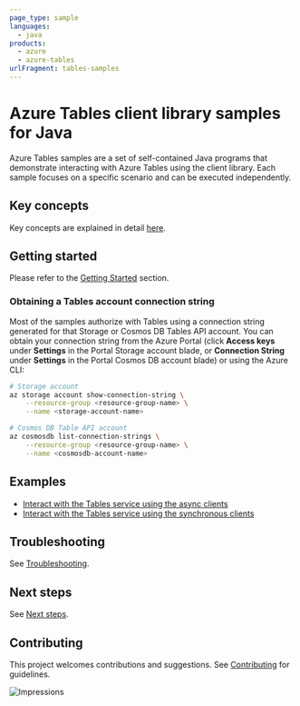 ```yaml
---
page_type: sample
languages:
  - java
products:
  - azure
  - azure-tables
urlFragment: tables-samples
---
```


# Azure Tables client library samples for Java

Azure Tables samples are a set of self-contained Java programs that demonstrate interacting with Azure Tables
using the client library. Each sample focuses on a specific scenario and can be executed independently.

## Key concepts
Key concepts are explained in detail [here][sdk_readme_key_concepts].

## Getting started
Please refer to the [Getting Started][sdk_readme_getting_started] section.

### Obtaining a Tables account connection string

Most of the samples authorize with Tables using a connection string generated for that Storage or Cosmos DB Tables API
account. You can obtain your connection string from the Azure Portal (click **Access keys** under **Settings** in the
Portal Storage account blade, or **Connection String** under **Settings** in the Portal Cosmos DB account blade) or
using the Azure CLI:

```bash
# Storage account
az storage account show-connection-string \
    --resource-group <resource-group-name> \
    --name <storage-account-name>

# Cosmos DB Table API account
az cosmosdb list-connection-strings \
    --resource-group <resource-group-name> \
    --name <cosmosdb-account-name>
```

## Examples

- [Interact with the Tables service using the async clients][sample_async_client_code_snippets]
- [Interact with the Tables service using the synchronous clients][sample_sync_client_code_snippets]

## Troubleshooting
See [Troubleshooting][sdk_readme_troubleshooting].

## Next steps
See [Next steps][sdk_readme_next_steps].

## Contributing
This project welcomes contributions and suggestions. See [Contributing][sdk_readme_contributing] for guidelines.

<!-- Links -->
[sdk_readme_key_concepts]: https://github.com/Azure/azure-sdk-for-java/blob/master/sdk/tables/azure-data-tables/README.md#key-concepts
[sdk_readme_getting_started]: https://github.com/Azure/azure-sdk-for-java/blob/master/sdk/tables/azure-data-tables/README.md#getting-started
[sdk_readme_troubleshooting]: https://github.com/Azure/azure-sdk-for-java/blob/master/sdk/tables/azure-data-tables/README.md#troubleshooting
[sdk_readme_next_steps]: https://github.com/Azure/azure-sdk-for-java/blob/master/sdk/tables/azure-data-tables/README.md#next-steps
[sdk_readme_contributing]: https://github.com/Azure/azure-sdk-for-java/blob/master/sdk/tables/azure-data-tables/README.md#contributing
[sample_async_client_code_snippets]: https://github.com/Azure/azure-sdk-for-java/blob/master/sdk/tables/azure-data-tables/src/samples/java/TableServiceAsyncClientCodeSnippets.java
[sample_sync_client_code_snippets]: https://github.com/Azure/azure-sdk-for-java/blob/master/sdk/tables/azure-data-tables/src/samples/java/TableServiceClientCodeSnippets.java

![Impressions](https://azure-sdk-impressions.azurewebsites.net/api/impressions/azure-sdk-for-java%2Fsdk%tables%2Fazure-data-tables%2Fsrc%2Fsamples%2README.png)
